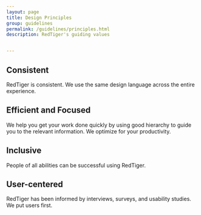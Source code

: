 ```yaml
---
layout: page
title: Design Principles
group: guidelines
permalink: /guidelines/principles.html
description: RedTiger's guiding values


---
```


## Consistent
RedTiger is consistent. We use the same design language across the entire experience.

## Efficient and Focused
We help you get your work done quickly by using good hierarchy to guide you to the relevant information. We optimize for your productivity.

## Inclusive
People of all abilities can be successful using RedTiger.

## User-centered
RedTiger has been informed by interviews, surveys, and usability studies. We put users first.
